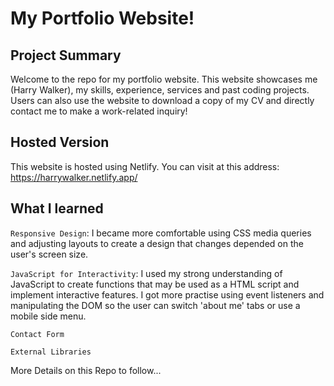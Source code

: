 # My Portfolio Website!

## Project Summary

Welcome to the repo for my portfolio website. This website showcases me (Harry Walker), my skills, experience, services and past coding projects. Users can also use the website to download a copy of my CV and directly contact me to make a work-related inquiry!

## Hosted Version

This website is hosted using Netlify. You can visit at this address: https://harrywalker.netlify.app/

## What I learned

`Responsive Design`: I became more comfortable using CSS media queries and adjusting layouts to create a design that changes depended on the user's screen size. 

`JavaScript for Interactivity`: I used my strong understanding of JavaScript to create functions that may be used as a HTML script and implement interactive features. I got more practise using event listeners and manipulating the DOM so the user can switch 'about me' tabs or use a mobile side menu. 

`Contact Form`

`External Libraries`

More Details on this Repo to follow...